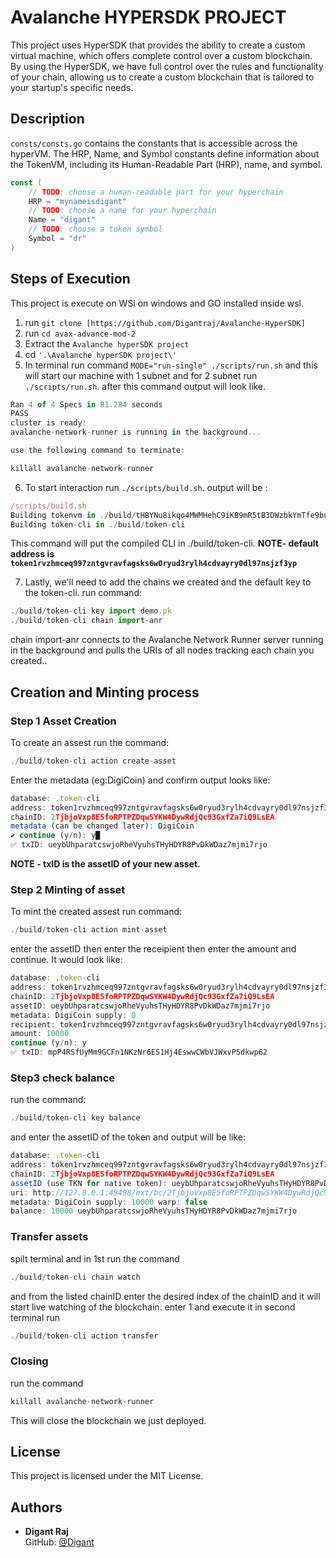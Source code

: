 # Avalanche HYPERSDK PROJECT

This project uses HyperSDK that provides the ability to create a custom virtual machine, which offers complete control over a custom blockchain. By using the HyperSDK, we have full control over the rules and functionality of your chain, allowing us to create a custom blockchain that is tailored to your startup's specific needs. 


## Description 
```consts/consts.go``` contains the constants that is accessible across the hyperVM. The HRP, Name, and Symbol constants define information about the TokenVM, including its Human-Readable Part (HRP), name, and symbol.
```GO
const (
	// TODO: choose a human-readable part for your hyperchain
	HRP = "mynameisdigant"
	// TODO: choose a name for your hyperchain
	Name = "digant"
	// TODO: choose a token symbol
	Symbol = "dr"
)
```

## Steps of Execution
This project is execute on WSl on windows and GO installed inside wsl.<br>
1) run ```git clone [https://github.com/Digantraj/Avalanche-HyperSDK]```
2) run ```cd avax-advance-mod-2```
3) Extract the ```Avalanche hyperSDK project```
4) cd ```'.\Avalanche hyperSDK project\' ```
5) In terminal run command ```MODE="run-single" ./scripts/run.sh``` and this will start our machine with 1 subnet and for 2 subnet run ```./scripts/run.sh```. after this command output will look like.
```javascript
Ran 4 of 4 Specs in 81.284 seconds
PASS
cluster is ready!
avalanche-network-runner is running in the background... 

use the following command to terminate:

killall avalanche-network-runner
```
6) To start interaction run ```./scripts/build.sh```. output will be :
```javascript
/scripts/build.sh
Building tokenvm in ./build/tHBYNu8ikqo4MWMHehC9iKB9mR5tB3DWzbkYmTfe9buWQ5GZ8
Building token-cli in ./build/token-cli
```
This command will put the compiled CLI in ./build/token-cli.
<b>NOTE- default address is ```token1rvzhmceq997zntgvravfagsks6w0ryud3rylh4cdvayry0dl97nsjzf3yp```</b>

7) Lastly, we'll need to add the chains we created and the default key to the token-cli. run command:
```javascript
./build/token-cli key import demo.pk
./build/token-cli chain import-anr
```
chain import-anr connects to the Avalanche Network Runner server running in the background and pulls the URIs of all nodes tracking each chain you created..

## Creation and Minting process
### Step 1 Asset Creation
To create an assest run the command:
```javascript
./build/token-cli action create-asset
```
Enter the metadata (eg:DigiCoin) and confirm
output looks like:
```javascript
database: .token-cli
address: token1rvzhmceq997zntgvravfagsks6w0ryud3rylh4cdvayry0dl97nsjzf3yp
chainID: 2TjbjoVxp8E5foRPTPZDqwSYKW4DywRdjQc93GxfZa7iQ9LsEA
metadata (can be changed later): DigiCoin
✔ continue (y/n): y█
✅ txID: ueybUhparatcswjoRheVyuhsTHyHDYR8PvDkWDaz7mjmi7rjo
```
<b>NOTE - txID is the assetID of your new asset.</b>

### Step 2 Minting of asset
To mint the created assest run command:
```javascript
./build/token-cli action mint-asset
```
enter the assetID then enter the receipient then enter the amount and continue.
It would look like:
```javascript
database: .token-cli
address: token1rvzhmceq997zntgvravfagsks6w0ryud3rylh4cdvayry0dl97nsjzf3yp
chainID: 2TjbjoVxp8E5foRPTPZDqwSYKW4DywRdjQc93GxfZa7iQ9LsEA
assetID: ueybUhparatcswjoRheVyuhsTHyHDYR8PvDkWDaz7mjmi7rjo
metadata: DigiCoin supply: 0
recipient: token1rvzhmceq997zntgvravfagsks6w0ryud3rylh4cdvayry0dl97nsjzf3yp
amount: 10000
continue (y/n): y
✅ txID: mpP4RSfUyMm9GCFn1NKzNr6ES1Hj4EswwCWbVJWxvP5dkwp62
```
### Step3 check balance
run the command:
```javascript
./build/token-cli key balance
```
and enter the assetID of the token and output will be like:
```javascript
database: .token-cli
address: token1rvzhmceq997zntgvravfagsks6w0ryud3rylh4cdvayry0dl97nsjzf3yp
chainID: 2TjbjoVxp8E5foRPTPZDqwSYKW4DywRdjQc93GxfZa7iQ9LsEA
assetID (use TKN for native token): ueybUhparatcswjoRheVyuhsTHyHDYR8PvDkWDaz7mjmi7rjo        
uri: http://127.0.0.1:49498/ext/bc/2TjbjoVxp8E5foRPTPZDqwSYKW4DywRdjQc93GxfZa7iQ9LsEA        
metadata: DigiCoin supply: 10000 warp: false
balance: 10000 ueybUhparatcswjoRheVyuhsTHyHDYR8PvDkWDaz7mjmi7rjo
```
### Transfer assets
spilt terminal and in 1st run the command 
```javascript
./build/token-cli chain watch
```
and from the listed chainID enter the desired index of the chainID and it will start live watching of the blockchain.
enter 1 and execute it
in second terminal run
```javascript
./build/token-cli action transfer
```

### Closing 
run the command 
```javascript
killall avalanche-network-runner
```
This will close the blockchain we just deployed.

## License

This project is licensed under the MIT License.

## Authors

- **Digant Raj**  
  GitHub: [@Digant](https://github.com/Digantraj)
